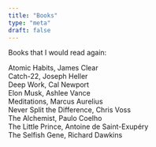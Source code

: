 ```yaml
---
title: "Books"
type: "meta"
draft: false
---
```


Books that I would read again:

Atomic Habits, James Clear \
Catch-22, Joseph Heller \
Deep Work, Cal Newport \
Elon Musk, Ashlee Vance \
Meditations, Marcus Aurelius \
Never Split the Difference, Chris Voss \
The Alchemist, Paulo Coelho \
The Little Prince, Antoine de Saint-Exupéry \
The Selfish Gene, Richard Dawkins
